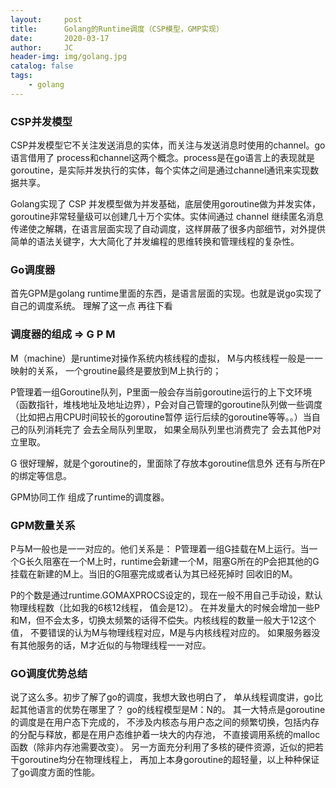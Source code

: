 ```yaml
---
layout:     post
title:      Golang的Runtime调度（CSP模型，GMP实现）
date:       2020-03-17
author:     JC
header-img: img/golang.jpg
catalog: false
tags:
    - golang
---
```


### CSP并发模型
CSP并发模型它不关注发送消息的实体，而关注与发送消息时使用的channel。go语言借用了 process和channel这两个概念。process是在go语言上的表现就是 goroutine，是实际并发执行的实体，每个实体之间是通过channel通讯来实现数据共享。

Golang实现了 CSP 并发模型做为并发基础，底层使用goroutine做为并发实体，goroutine非常轻量级可以创建几十万个实体。实体间通过 channel 继续匿名消息传递使之解耦，在语言层面实现了自动调度，这样屏蔽了很多内部细节，对外提供简单的语法关键字，大大简化了并发编程的思维转换和管理线程的复杂性。

### Go调度器

首先GPM是golang runtime里面的东西，是语言层面的实现。也就是说go实现了自己的调度系统。 理解了这一点 再往下看

### 调度器的组成 => G P M
M（machine）是runtime对操作系统内核线程的虚拟， M与内核线程一般是一一映射的关系， 一个groutine最终是要放到M上执行的；

P管理着一组Goroutine队列，P里面一般会存当前goroutine运行的上下文环境（函数指针，堆栈地址及地址边界），P会对自己管理的goroutine队列做一些调度（比如把占用CPU时间较长的goroutine暂停 运行后续的goroutine等等。。）当自己的队列消耗完了 会去全局队列里取， 如果全局队列里也消费完了 会去其他P对立里取。

G 很好理解，就是个goroutine的，里面除了存放本goroutine信息外 还有与所在P的绑定等信息。

GPM协同工作 组成了runtime的调度器。

### GPM数量关系
P与M一般也是一一对应的。他们关系是： P管理着一组G挂载在M上运行。当一个G长久阻塞在一个M上时，runtime会新建一个M，阻塞G所在的P会把其他的G 挂载在新建的M上。当旧的G阻塞完成或者认为其已经死掉时 回收旧的M。

P的个数是通过runtime.GOMAXPROCS设定的，现在一般不用自己手动设，默认物理线程数（比如我的6核12线程， 值会是12）。 在并发量大的时候会增加一些P和M，但不会太多，切换太频繁的话得不偿失。内核线程的数量一般大于12这个值， 不要错误的认为M与物理线程对应，M是与内核线程对应的。 如果服务器没有其他服务的话，M才近似的与物理线程一一对应。

### GO调度优势总结
说了这么多。初步了解了go的调度，我想大致也明白了， 单从线程调度讲，go比起其他语言的优势在哪里了？
go的线程模型是M：N的。 其一大特点是goroutine的调度是在用户态下完成的， 不涉及内核态与用户态之间的频繁切换，包括内存的分配与释放，都是在用户态维护着一块大的内存池， 不直接调用系统的malloc函数（除非内存池需要改变）。 另一方面充分利用了多核的硬件资源，近似的把若干goroutine均分在物理线程上， 再加上本身goroutine的超轻量，以上种种保证了go调度方面的性能。